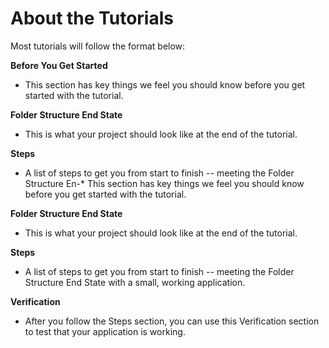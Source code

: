 # About the Tutorials

Most tutorials will follow the format below:

**Before You Get Started**

* This section has key things we feel you should know before you get started with the tutorial.

**Folder Structure End State**

* This is what your project should look like at the end of the tutorial.

**Steps**

* A list of steps to get you from start to finish -- meeting the Folder Structure En-* This section has key things we feel you should know before you get started with the tutorial.

**Folder Structure End State**

* This is what your project should look like at the end of the tutorial.

**Steps**

* A list of steps to get you from start to finish -- meeting the Folder Structure End State with a small, working application.

**Verification**

* After you follow the Steps section, you can use this Verification section to test 
that your application is working.